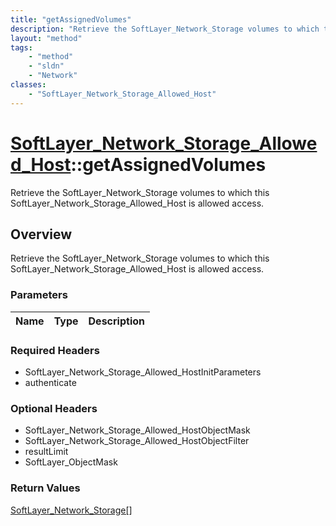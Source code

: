 ```yaml
---
title: "getAssignedVolumes"
description: "Retrieve the SoftLayer_Network_Storage volumes to which this SoftLayer_Network_Storage_Allowed_Host is allowed access."
layout: "method"
tags:
    - "method"
    - "sldn"
    - "Network"
classes:
    - "SoftLayer_Network_Storage_Allowed_Host"
---
```

# [SoftLayer_Network_Storage_Allowed_Host](/reference/services/SoftLayer_Network_Storage_Allowed_Host)::getAssignedVolumes

Retrieve the SoftLayer_Network_Storage volumes to which this SoftLayer_Network_Storage_Allowed_Host is allowed access.


## Overview 
Retrieve the SoftLayer_Network_Storage volumes to which this SoftLayer_Network_Storage_Allowed_Host is allowed access.

### Parameters 
|Name | Type | Description |
| --- | --- | --- |


### Required Headers
* SoftLayer_Network_Storage_Allowed_HostInitParameters
* authenticate

### Optional Headers
* SoftLayer_Network_Storage_Allowed_HostObjectMask
* SoftLayer_Network_Storage_Allowed_HostObjectFilter
* resultLimit
* SoftLayer_ObjectMask

### Return Values
<a href='/reference/datatypes/SoftLayer_Network_Storage'>SoftLayer_Network_Storage[] </a>

